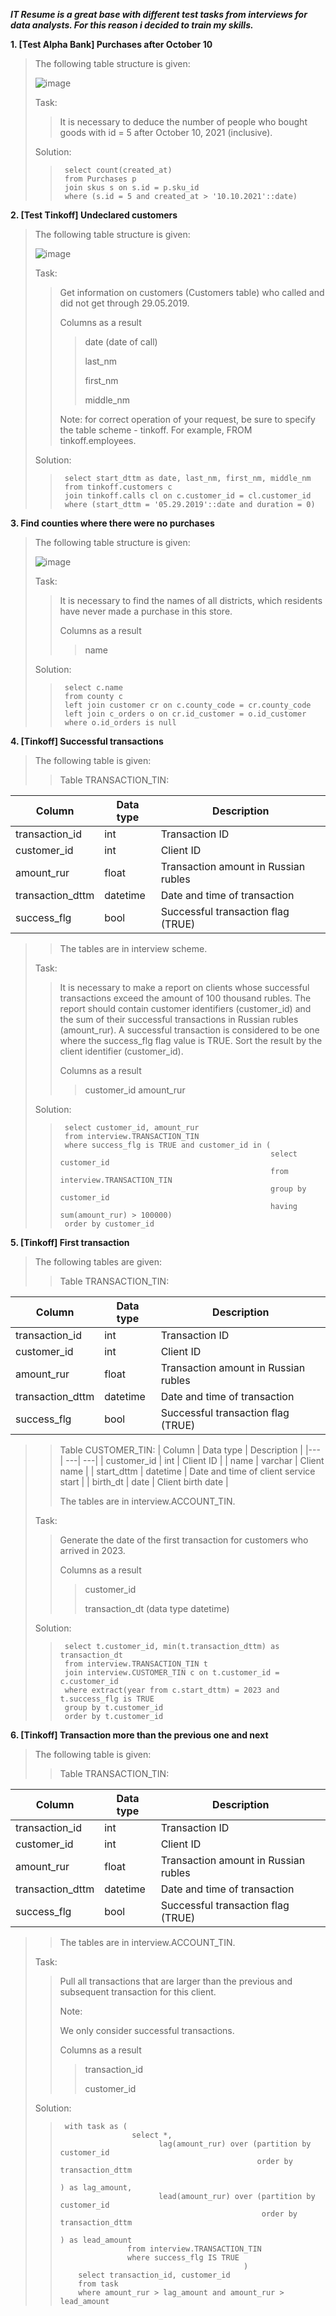 ***IT Resume is a great base with different test tasks from interviews for data analysts. For this reason i decided to train my skills.***

**1. [Test Alpha Bank] Purchases after October 10**
>
>The following table structure is given:
>
>![image](https://github.com/tverdoetelo/Portfolio/assets/150687862/fca3d31f-8ba1-468c-b323-c1f17f69358e)
>
>Task:
>>It is necessary to deduce the number of people who bought goods with id = 5 after October 10, 2021 (inclusive).
>
>Solution:
>>      select count(created_at)
>>      from Purchases p
>>      join skus s on s.id = p.sku_id
>>      where (s.id = 5 and created_at > '10.10.2021'::date)

**2. [Test Tinkoff] Undeclared customers**
>
>The following table structure is given:
>
>![image](https://github.com/tverdoetelo/Portfolio/assets/150687862/ac2839aa-3b18-4003-88dc-0bdaecefa6ab)
>
>Task:
>>Get information on customers (Customers table) who called and did not get through 29.05.2019.
>>
>>Columns as a result
>>>date (date of call)
>>>
>>>last_nm
>>>
>>>first_nm
>>>
>>>middle_nm
>>
>>Note: for correct operation of your request, be sure to specify the table scheme - tinkoff. For example, FROM tinkoff.employees.
>
>Solution:
>>      select start_dttm as date, last_nm, first_nm, middle_nm
>>      from tinkoff.customers c
>>      join tinkoff.calls cl on c.customer_id = cl.customer_id
>>      where (start_dttm = '05.29.2019'::date and duration = 0)
>>
**3. Find counties where there were no purchases**
>
>The following table structure is given:
>
>![image](https://github.com/user-attachments/assets/5526b9fc-6bc0-4252-aa85-08317164631e)
>
>Task:
>>It is necessary to find the names of all districts, which residents have never made a purchase in this store.
>>
>>Columns as a result
>>>name 
>
>Solution:
>>      select c.name
>>      from county c
>>      left join customer cr on c.county_code = cr.county_code
>>      left join c_orders o on cr.id_customer = o.id_customer
>>      where o.id_orders is null

**4. [Tinkoff] Successful transactions**
>
>The following table is given:
>
>>Table TRANSACTION_TIN:
>>
| Column | Data type | Description |
|--- | ---| ---|
|transaction_id | int | Transaction ID |
|customer_id | int | Client ID |
| amount_rur | float | Transaction amount in Russian rubles |
| transaction_dttm | datetime | Date and time of transaction |
| success_flg | bool | Successful transaction flag (TRUE) |
>>
>>The tables are in interview scheme.
>
>Task:
>>It is necessary to make a report on clients whose successful transactions exceed the amount of 100 thousand rubles. The report should contain customer identifiers (customer_id) and the sum of their successful transactions in Russian rubles (amount_rur). A successful transaction is considered to be one where the success_flg flag value is TRUE. Sort the result by the client identifier (customer_id).
>>
>>Columns as a result
>>>customer_id
>>>amount_rur 
>
>Solution:
>>      select customer_id, amount_rur
>>      from interview.TRANSACTION_TIN
>>      where success_flg is TRUE and customer_id in (
>>                                                    select customer_id
>>                                                    from interview.TRANSACTION_TIN
>>                                                    group by customer_id
>>                                                    having sum(amount_rur) > 100000)
>>      order by customer_id
>> 
**5. [Tinkoff] First transaction**
>
>The following tables are given:
>
>>Table TRANSACTION_TIN:
>>
| Column | Data type | Description |
|--- | ---| ---|
| transaction_id | int | Transaction ID |
| customer_id | int | Client ID |
| amount_rur | float | Transaction amount in Russian rubles |
| transaction_dttm | datetime | Date and time of transaction |
| success_flg | bool | Successful transaction flag (TRUE) |
>>
>>Table CUSTOMER_TIN:
| Column | Data type | Description |
|--- | ---| ---|
| customer_id | int | Client ID |
| name | varchar | Client name |
| start_dttm | datetime | Date and time of client service start |
| birth_dt | date | Client birth date |
>>
>>The tables are in interview.ACCOUNT_TIN.
>
>Task:
>>Generate the date of the first transaction for customers who arrived in 2023.
>>
>>Columns as a result
>>>customer_id
>>>
>>>transaction_dt (data type datetime)
>
>Solution:
>>      select t.customer_id, min(t.transaction_dttm) as transaction_dt
>>      from interview.TRANSACTION_TIN t
>>      join interview.CUSTOMER_TIN c on t.customer_id = c.customer_id
>>      where extract(year from c.start_dttm) = 2023 and t.success_flg is TRUE
>>      group by t.customer_id
>>      order by t.customer_id

**6. [Tinkoff] Transaction more than the previous one and next**
>
>The following table is given:
>
>>Table TRANSACTION_TIN:
>>
| Column | Data type | Description |
|--- | ---| ---|
| transaction_id | int | Transaction ID |
| customer_id | int | Client ID |
| amount_rur | float | Transaction amount in Russian rubles |
| transaction_dttm | datetime | Date and time of transaction |
| success_flg | bool | Successful transaction flag (TRUE) |
>>
>>The tables are in interview.ACCOUNT_TIN.
>
>Task:
>>Pull all transactions that are larger than the previous and subsequent transaction for this client.
>>
>>Note:
>>
>>We only consider successful transactions.
>>
>>Columns as a result
>>>transaction_id
>>>
>>>customer_id
>
>Solution:
>>      with task as (
>>                     select *,
>>                           lag(amount_rur) over (partition by customer_id
>>                                                 order by transaction_dttm
>>                                                                          ) as lag_amount,
>>                           lead(amount_rur) over (partition by customer_id
>>                                                  order by transaction_dttm
>>                                                                        ) as lead_amount
>>                    from interview.TRANSACTION_TIN
>>                    where success_flg IS TRUE
>>                                              )
>>         select transaction_id, customer_id
>>         from task
>>         where amount_rur > lag_amount and amount_rur > lead_amount
                                      
